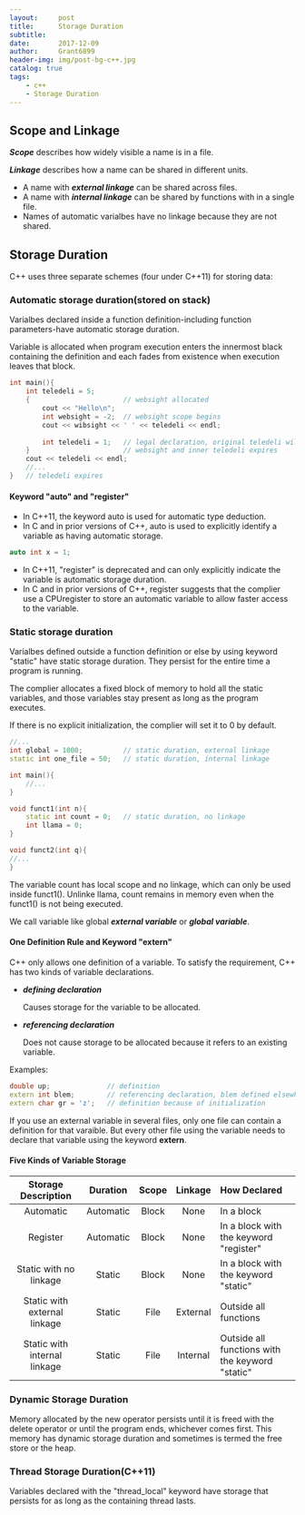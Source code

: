 ```yaml
---
layout:		post
title:		Storage Duration
subtitle:
date:		2017-12-09
author: 	Grant6899
header-img: img/post-bg-c++.jpg
catalog: true
tags:
    - c++
    - Storage Duration
---
```



## Scope and Linkage

***Scope*** describes how widely visible a name is in a file.

***Linkage*** describes how a name can be shared in different units. 
- A name with ***external linkage*** can be shared across files.
- A name with ***internal linkage*** can be shared by functions with in a single file. 
- Names of automatic varialbes have no linkage because they are not shared.


## Storage Duration

C++ uses three separate schemes (four under C++11) for storing data:

### Automatic storage duration(stored on stack)

Varialbes declared inside a function definition-including function parameters-have automatic storage duration.

Variable is allocated when program execution enters the innermost black containing the definition and each fades from existence when execution leaves that block.

```c++
int main(){
	int teledeli = 5;
    {						// websight allocated
    	cout << "Hello\n";
        int websight = -2;	// websight scope begins
        cout << wibsight << ' ' << teledeli << endl;
        
        int teledeli = 1;   // legal declaration, original teledeli will be hidden
    }						// websight and inner teledeli expires
    cout << teledeli << endl;
    //...
}   // teledeli expires
```

#### Keyword "auto" and "register"

- In C++11, the keyword auto is used for automatic type deduction.
- In C and in prior versions of C++, auto is used to explicitly identify a variable as having automatic storage.
```c++
auto int x = 1;
```

- In C++11, "register" is deprecated and can only explicitly indicate the variable is automatic storage duration.
- In C and in prior versions of C++, register suggests that the complier use a CPUregister to store an automatic variable to allow faster access to the variable.

### Static storage duration

Varialbes defined outside a function definition or else by using keyword "static" have static storage duration. They persist for the entire time a program is running.

The complier allocates a fixed block of memory to hold all the static variables, and those variables stay present as long as the program executes.

If there is no explicit initialization, the complier will set it to 0 by default.

```c++
//...
int global = 1000;			// static duration, external linkage
static int one_file = 50;	// static duration, internal linkage

int main(){
	//...
}

void funct1(int n){
	static int count = 0;	// static duration, no linkage
    int llama = 0;
}

void funct2(int q){
//...
}
```

The variable count has local scope and no linkage, which can only be used inside funct1(). Unlinke llama, count remains in memory even when the funct1() is not being executed.

We call variable like global ***external variable*** or ***global variable***.

#### One Definition Rule and Keyword "extern"

C++ only allows one definition of a variable. To satisfy the requirement, C++ has two kinds of variable declarations.

- ***defining declaration***

	Causes storage for the variable to be allocated.

- ***referencing declaration***
	
    Does not cause storage to be allocated because it refers to an existing variable.
    
Examples:
```c++
double up;				// definition
extern int blem;		// referencing declaration, blem defined elsewhere
extern char gr = 'z';   // definition because of initialization
```

If you use an external variable in several files, only one file can contain a definition for that varaible. But every other file using the variable needs to declare that variable using the keyword **extern**.

#### Five Kinds of Variable Storage

| **Storage Description** | **Duration**  | **Scope**| **Linkage** | **How Declared** |
|:---:|:-:|:-:|:-:|:-|
| Automatic   | Automatic | Block | None | In a block |
| Register    | Automatic | Block | None | In a block with the keyword "register" |
| Static with no linkage | Static | Block | None | In a block with the keyword "static" |
| Static with external linkage | Static | File | External | Outside all functions |
| Static with internal linkage | Static | File | Internal | Outside all functions with the keyword "static" |


### Dynamic Storage Duration

Memory  allocated by the new operator persists until it is freed with the delete operator or until the program ends, whichever comes first. This memory has dynamic storage duration and sometimes is termed the free store or the heap.

### Thread Storage Duration(C++11)
Variables declared with the "thread_local" keyword have storage that persists for as long as the containing thread lasts.













